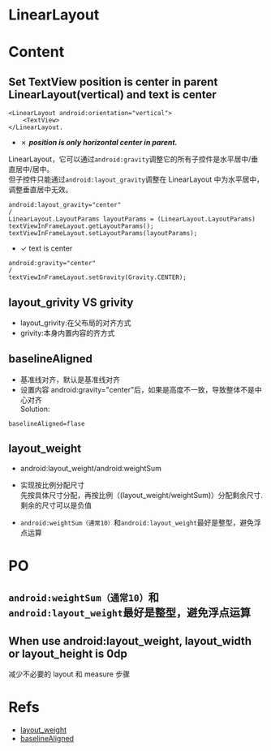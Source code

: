 # LinearLayout

# Content

## Set TextView position is center in parent LinearLayout(vertical) and text is center

```
<LinearLayout android:orientation="vertical">
    <TextView>
</LinearLayout.
```

- ✗ **_position is only horizontal center in parent._**

LinearLayout，它可以通过`android:gravity`调整它的所有子控件是水平居中/垂直居中/居中。  
但子控件只能通过`android:layout_gravity`调整在 LinearLayout 中为水平居中，调整垂直居中无效。

```
android:layout_gravity="center"
/
LinearLayout.LayoutParams layoutParams = (LinearLayout.LayoutParams) textViewInFrameLayout.getLayoutParams();
textViewInFrameLayout.setLayoutParams(layoutParams);

```

- ✓ text is center

```
android:gravity="center"
/
textViewInFrameLayout.setGravity(Gravity.CENTER);
```

## layout_grivity VS grivity

- layout_grivity:在父布局的对齐方式
- grivity:本身内置内容的齐方式

## baselineAligned

- 基准线对齐，默认是基准线对齐
- 设置内容 android:gravity="center"后，如果是高度不一致，导致整体不是中心对齐  
  Solution:

```
baselineAligned=flase
```

## layout_weight

- android:layout_weight/android:weightSum
- 实现按比例分配尺寸  
  先按具体尺寸分配，再按比例（(layout_weight/weightSum)）分配剩余尺寸.  
  剩余的尺寸可以是负值

- `android:weightSum（通常10）`和`android:layout_weight`最好是整型，避免浮点运算

# PO

## `android:weightSum（通常10）`和`android:layout_weight`最好是整型，避免浮点运算

## When use android:layout_weight, layout_width or layout_height is 0dp

减少不必要的 layout 和 measure 步骤

# Refs

- [layout_weight](https://www.imooc.com/video/10165)
- [baselineAligned](https://www.cnblogs.com/JohnTsai/p/4074643.html)
